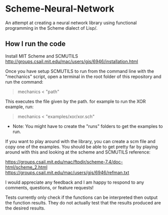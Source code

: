 # Scheme-Neural-Network
An attempt at creating a neural network library using functional programming in the Scheme dialect of Lisp/.

## How I run the code

Install MIT Scheme and SCMUTILS
http://groups.csail.mit.edu/mac/users/gjs/6946/installation.html

Once you have setup SCMUTILS to run from the command line with the "mechanics" script, open a terminal in the root folder of this repository and run the command:
> mechanics < "path"

This executes the file given by the path. for example to run the XOR example, run:
> mechanics < "examples/xor/xor.sch"

- Note: You might have to create the "runs" folders to get the examples to run.

If you want to play around with the library, you can create a scm file and copy one of the examples. You should be able to get pretty far by playing around with this and looking at the scheme and SCMUTILS reference:

<https://groups.csail.mit.edu/mac/ftpdir/scheme-7.4/doc-html/scheme_2.html>
<https://groups.csail.mit.edu/mac/users/gjs/6946/refman.txt>

I would appreciate any feedback and I am happy to respond to any comments, questions, or feature requests!

Tests currently only check if the functions can be interpreted then output the function results. They do not actually test that the results produced are the desired results.
